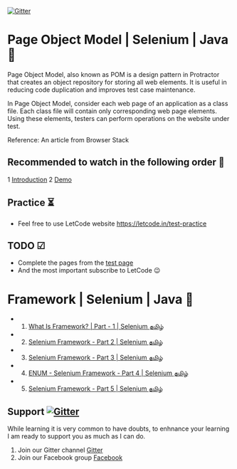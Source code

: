 [![Gitter](https://badges.gitter.im/letcode-selenium/community.svg)](https://gitter.im/letcode-selenium/community?utm_source=badge&utm_medium=badge&utm_campaign=pr-badge)
# Page Object Model | Selenium | Java 🙅

Page Object Model, also known as POM is a design pattern in Protractor that creates an object repository for storing all web elements. It is useful in reducing code duplication and improves test case maintenance.

In Page Object Model, consider each web page of an application as a class file. Each class file will contain only corresponding web page elements. Using these elements, testers can perform operations on the website under test.

Reference: An article from Browser Stack

## Recommended to watch in the following order 🌝

1 [Introduction](https://youtu.be/2Nn6qc7G-D8)
2 [Demo](https://youtu.be/Y5uAVV9-1S0)
## Practice ⏳

- Feel free to use LetCode website https://letcode.in/test-practice

## TODO ☑

- Complete the pages from the [test page](https://www.letcode.com/test)
- And the most important subscribe to LetCode 😉

# Framework | Selenium | Java 🙅

- 1. [What Is Framework? | Part - 1 | Selenium தமிழ்](https://youtu.be/VnP6OZphvIQ)

- 2. [Selenium Framework - Part 2 | Selenium தமிழ்](https://youtu.be/fmRunzV0Tzs)

- 3. [Selenium Framework - Part 3 | Selenium தமிழ்](https://youtu.be/1fiwPiFmRkQ)

- 4. [ENUM - Selenium Framework - Part 4 | Selenium தமிழ்](https://youtu.be/bU8pOmY_PeQ)

- 5. [Selenium Framework - Part 5 | Selenium தமிழ்](https://youtu.be/Cv73aEd6sAI)


## Support [![Gitter](https://badges.gitter.im/letcode-selenium/community.svg)](https://gitter.im/letcode-selenium/community?utm_source=badge&utm_medium=badge&utm_campaign=pr-badge)

While learning it is very common to have doubts, to enhnance your learning I am ready to support you as much as I can do.

1. Join our Gitter channel [Gitter](https://gitter.im/letcode-selenium/)
2. Join our Facebook group [Facebook](https://www.facebook.com/groups/letcode)